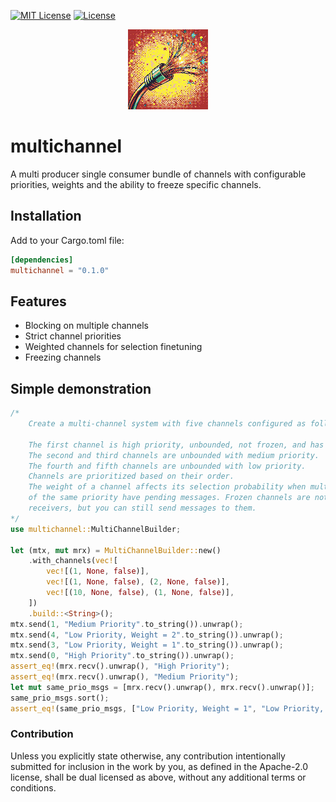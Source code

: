 [![MIT License](https://img.shields.io/badge/License-MIT-green.svg)](https://choosealicense.com/licenses/mit/)
[![License](https://img.shields.io/badge/License-Apache%202.0-blue.svg)](https://opensource.org/licenses/Apache-2.0)



<p align="center">
    <p align="center">
        <img src="logo.png" alt="Logo">
    </p>
</p>

# multichannel
A multi producer single consumer bundle of channels with configurable priorities, weights and the ability to freeze specific channels.

## Installation
Add to your Cargo.toml file:
```toml
[dependencies]
multichannel = "0.1.0"
```

## Features
 - Blocking on multiple channels
 - Strict channel priorities
 - Weighted channels for selection finetuning
 - Freezing channels

## Simple demonstration
```rust
/*
    Create a multi-channel system with five channels configured as follows:

    The first channel is high priority, unbounded, not frozen, and has a weight of 1.
    The second and third channels are unbounded with medium priority.
    The fourth and fifth channels are unbounded with low priority.
    Channels are prioritized based on their order.
    The weight of a channel affects its selection probability when multiple channels
    of the same priority have pending messages. Frozen channels are not selected by
    receivers, but you can still send messages to them.
*/
use multichannel::MultiChannelBuilder;

let (mtx, mut mrx) = MultiChannelBuilder::new()
    .with_channels(vec![
        vec![(1, None, false)],
        vec![(1, None, false), (2, None, false)],
        vec![(10, None, false), (1, None, false)],
    ])
    .build::<String>();
mtx.send(1, "Medium Priority".to_string()).unwrap();
mtx.send(4, "Low Priority, Weight = 2".to_string()).unwrap();
mtx.send(3, "Low Priority, Weight = 1".to_string()).unwrap();
mtx.send(0, "High Priority".to_string()).unwrap();
assert_eq!(mrx.recv().unwrap(), "High Priority");
assert_eq!(mrx.recv().unwrap(), "Medium Priority");
let mut same_prio_msgs = [mrx.recv().unwrap(), mrx.recv().unwrap()];
same_prio_msgs.sort();
assert_eq!(same_prio_msgs, ["Low Priority, Weight = 1", "Low Priority, Weight = 2"])
```

### Contribution
Unless you explicitly state otherwise, any contribution intentionally submitted for inclusion in the work by you, as defined in the Apache-2.0 license, shall be dual licensed as above, without any additional terms or conditions.